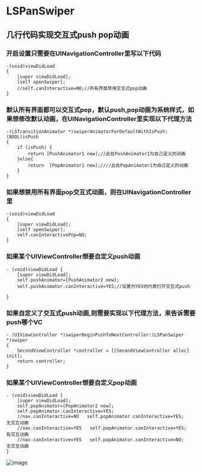 # LSPanSwiper
## 几行代码实现交互式push pop动画

### 开启设置只需要在UINavigationController里写以下代码
```
-(void)viewDidLoad
{
    [super viewDidLoad];
    [self openSwiper];
    //self.canInteractive=NO;//所有界面禁用交互式pop动画
}
```
### 默认所有界面都可以交互式pop，默认push,pop动画为系统样式，如果想修改默认动画，在UINavigationController里实现以下代理方法
```
-(LSTransitionAnimator *)swiperAnimatorForDefaultWithIsPush:(BOOL)isPush
{
    if (isPush) {
        return [PushAnimator1 new];//此处PushAnimator1为自己定义的动画
    }else{
        return  [PopAnimator1 new];////此处PopAnimator1为自己定义的动画
    }
}
```

### 如果想禁用所有界面pop交互式动画，则在UINavigationController里

```
-(void)viewDidLoad
{
    [super viewDidLoad];
    [self openSwiper];
    self.canInteractivePop=NO;
}
```


### 如果某个UIViewController想要自定义push动画

```
- (void)viewDidLoad {
    [super viewDidLoad];
    self.pushAnimator=[PushAnimator2 new];
    self.pushAnimator.canInteractive=YES;//设置为YES则代表打开交互式push

}

```
### 如果自定义了交互式push动画,则需要实现以下代理方法，来告诉需要push哪个VC
```
- (UIViewController *)swiperBeginPushToNextController:(LSPanSwiper *)swiper
{
    SecondViewController *controller = [[SecondViewController alloc] init];
    return controller;
}
```
### 如果某个UIViewController想要自定义pop动画

```
- (void)viewDidLoad {
    [super viewDidLoad];
    self.popAnimator=[PopAnimator2 new];
    self.popAnimator.canInteractive=YES;
    //nav.canInteractive=NO   self.popAnimator.canInteractive=YES;   无交互动画
    //nav.canInteractive=YES   self.popAnimator.canInteractive=YES;  有交互动画
    //nav.canInteractive=YES   self.popAnimator.canInteractive=NO;   无交互动画
}
```
![image](https://github.com/lsmakethebest/LSPanSwiper/blob/master/1.gif)


